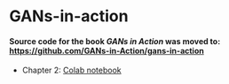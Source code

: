 # GANs-in-action

#### Source code for the book *GANs in Action* was moved to: https://github.com/GANs-in-Action/gans-in-action

* Chapter 2: [Colab notebook](https://colab.research.google.com/drive/1CPz-YvvJV8gHlsD2o68B0FYKFzaT6RCA)

